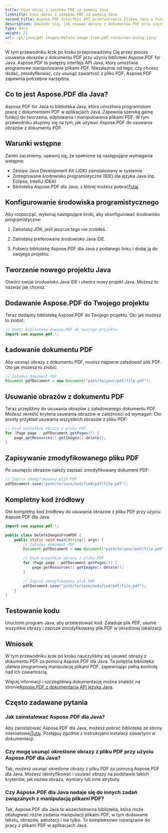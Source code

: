 ```yaml
---
title: Usuń obraz z zasobów PDF za pomocą Java
linktitle: Usuń obraz z zasobów PDF za pomocą Java
second_title: Aspose.PDF Interfejs API przetwarzania plików Java w formacie Java
description: Dowiedz się, jak usuwać obrazy z dokumentów PDF przy użyciu Aspose.PDF dla Java. Przewodnik krok po kroku z kodem źródłowym umożliwiający wydajną manipulację plikami PDF.
type: docs
weight: 21
url: /pl/java/pdf-images/delete-image-from-pdf-resources-using-java/
---
```


W tym przewodniku krok po kroku przeprowadzimy Cię przez proces usuwania obrazów z dokumentu PDF przy użyciu biblioteki Aspose.PDF for Java. Aspose.PDF to potężny interfejs API Java, który umożliwia programowe manipulowanie plikami PDF. Niezależnie od tego, czy chcesz dodać, zmodyfikować, czy usunąć zawartość z pliku PDF, Aspose.PDF zapewnia potrzebne narzędzia.

## Co to jest Aspose.PDF dla Java?

Aspose.PDF for Java to biblioteka Java, która umożliwia programistom pracę z dokumentami PDF w aplikacjach Java. Zapewnia szeroką gamę funkcji do tworzenia, edytowania i manipulowania plikami PDF. W tym przewodniku skupimy się na tym, jak używać Aspose.PDF do usuwania obrazów z dokumentu PDF.

## Warunki wstępne

Zanim zaczniemy, upewnij się, że spełnione są następujące wymagania wstępne:

- Zestaw Java Development Kit (JDK) zainstalowany w systemie
- Zintegrowane środowisko programistyczne (IDE) dla języka Java (np. Eclipse, IntelliJ IDEA)
-  Biblioteka Aspose.PDF dla Java, z której możesz pobrać[Tutaj](https://releases.aspose.com/pdf/java/)

## Konfigurowanie środowiska programistycznego

Aby rozpocząć, wykonaj następujące kroki, aby skonfigurować środowisko programistyczne:

1. Zainstaluj JDK, jeśli jeszcze tego nie zrobiłeś.

2. Zainstaluj preferowane środowisko Java IDE.

3. Pobierz bibliotekę Aspose.PDF dla Java z podanego linku i dodaj ją do swojego projektu.

## Tworzenie nowego projektu Java

Otwórz swoje środowisko Java IDE i utwórz nowy projekt Java. Możesz to nazwać jak chcesz.

## Dodawanie Aspose.PDF do Twojego projektu

Teraz dodajmy bibliotekę Aspose.PDF do Twojego projektu. Oto jak możesz to zrobić:

```java
// Dodaj bibliotekę Aspose.PDF do swojego projektu
import com.aspose.pdf.*;
```

## Ładowanie dokumentu PDF

Aby usunąć obrazy z dokumentu PDF, musisz najpierw załadować plik PDF. Oto jak możesz to zrobić:

```java
// Załaduj dokument PDF
Document pdfDocument = new Document("path/to/your/pdf/file.pdf");
```

## Usuwanie obrazów z dokumentu PDF

Teraz przejdźmy do usuwania obrazów z załadowanego dokumentu PDF. Możesz określić kryteria usuwania obrazów w zależności od wymagań. Oto prosty przykład usuwania wszystkich obrazów z pliku PDF:

```java
// Usuń wszystkie obrazy z pliku PDF
for (Page page : pdfDocument.getPages()) {
    page.getResources().getImages().delete();
}
```

## Zapisywanie zmodyfikowanego pliku PDF

Po usunięciu obrazów należy zapisać zmodyfikowany dokument PDF:

```java
// Zapisz zmodyfikowany plik PDF
pdfDocument.save("path/to/save/modified/pdf/file.pdf");
```

## Kompletny kod źródłowy

Oto kompletny kod źródłowy do usuwania obrazów z pliku PDF przy użyciu Aspose.PDF dla Java:

```java
import com.aspose.pdf.*;

public class DeleteImagesFromPDF {
    public static void main(String[] args) {
        // Załaduj dokument PDF
        Document pdfDocument = new Document("path/to/your/pdf/file.pdf");

        // Usuń wszystkie obrazy z pliku PDF
        for (Page page : pdfDocument.getPages()) {
            page.getResources().getImages().delete();
        }

        // Zapisz zmodyfikowany plik PDF
        pdfDocument.save("path/to/save/modified/pdf/file.pdf");
    }
}
```

## Testowanie kodu

Uruchom program Java, aby przetestować kod. Załaduje plik PDF, usunie wszystkie obrazy i zapisze zmodyfikowany plik PDF w określonej lokalizacji.

## Wniosek

W tym przewodniku krok po kroku nauczyliśmy się usuwać obrazy z dokumentu PDF za pomocą Aspose.PDF dla Java. Ta potężna biblioteka ułatwia programową manipulację plikami PDF, zapewniając pełną kontrolę nad ich zawartością.

 Więcej informacji i szczegółową dokumentację można znaleźć na stronie[Aspose.PDF z dokumentacją API języka Java](https://reference.aspose.com/pdf/java/).

## Często zadawane pytania

### Jak zainstalować Aspose.PDF dla Java?

 Aby zainstalować Aspose.PDF dla Java, możesz pobrać bibliotekę ze strony internetowej[Tutaj](https://releases.aspose.com/pdf/java/). Postępuj zgodnie z instrukcjami instalacji zawartymi w dokumentacji.

### Czy mogę usunąć określone obrazy z pliku PDF przy użyciu Aspose.PDF dla Java?

Tak, możesz usunąć określone obrazy z pliku PDF za pomocą Aspose.PDF dla Java. Możesz identyfikować i usuwać obrazy na podstawie takich kryteriów, jak nazwa obrazu, wymiary lub inne atrybuty.

### Czy Aspose.PDF dla Java nadaje się do innych zadań związanych z manipulacją plikami PDF?

Tak, Aspose.PDF dla Java to wszechstronna biblioteka, która może obsługiwać różne zadania manipulacji plikami PDF, w tym dodawanie tekstu, obrazów, adnotacji i nie tylko. To kompleksowe rozwiązanie do pracy z plikami PDF w aplikacjach Java.